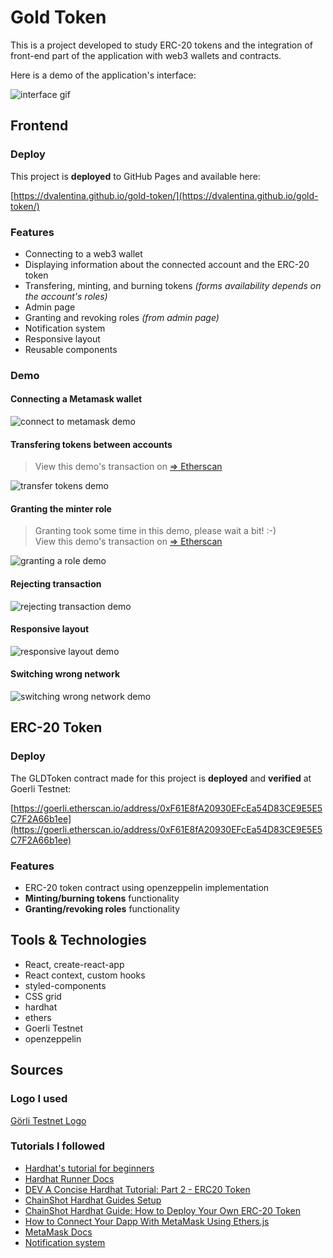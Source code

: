 # Gold Token
This is a project developed to study ERC-20 tokens and the integration of front-end part of the application with web3 wallets and contracts.

Here is a demo of the application's interface:

![interface gif](demo/interface.gif)

## Frontend
### Deploy
This project is **deployed** to GitHub Pages and available here:

[https://dvalentina.github.io/gold-token/](https://dvalentina.github.io/gold-token/)
### Features
- Connecting to a web3 wallet
- Displaying information about the connected account and the ERC-20 token
- Transfering, minting, and burning tokens *(forms availability depends on the account's roles)*
- Admin page
- Granting and revoking roles *(from admin page)*
- Notification system
- Responsive layout
- Reusable components

### Demo
#### Connecting a Metamask wallet
![connect to metamask demo](/demo/connect_to_wallet.gif)

#### Transfering tokens between accounts
> View this demo's transaction on [=> Etherscan](https://goerli.etherscan.io/tx/0xdd74aa4dc8e401e4d742a6ef960735cff1288106d14043471fa50c64f464af08)

![transfer tokens demo](/demo/transfer_tokens.gif)

#### Granting the minter role

> Granting took some time in this demo, please wait a bit! :&#8203;-&#8203;)\
> View this demo's transaction on [=> Etherscan](https://goerli.etherscan.io/tx/0x1443fd9f94b405eaebc1d0aa115c943677d9cae38a74f0bd2e4444a4b9e36e76)

![granting a role demo](demo/granting_role.gif)

#### Rejecting transaction
![rejecting transaction demo](demo/rejecting_tx.gif)

#### Responsive layout
![responsive layout demo](/demo/responsive_layout.gif)

#### Switching wrong network
![switching wrong network demo](demo/switch_network.gif)

## ERC-20 Token
### Deploy
The GLDToken contract made for this project is **deployed** and **verified** at Goerli Testnet:

[https://goerli.etherscan.io/address/0xF61E8fA20930EFcEa54D83CE9E5E5C7F2A66b1ee](https://goerli.etherscan.io/address/0xF61E8fA20930EFcEa54D83CE9E5E5C7F2A66b1ee)
### Features
- ERC-20 token contract using openzeppelin implementation
- **Minting/burning tokens** functionality
- **Granting/revoking roles** functionality

## Tools & Technologies

- React, create-react-app
- React context, custom hooks
- styled-components
- CSS grid
- hardhat
- ethers
- Goerli Testnet
- openzeppelin

## Sources

### Logo I used

[Görli Testnet Logo](https://github.com/goerli/goer-logo)

### Tutorials I followed

- [Hardhat's tutorial for beginners](https://hardhat.org/tutorial)
- [Hardhat Runner Docs](https://hardhat.org/hardhat-runner/docs/getting-started#overview)
- [DEV A Concise Hardhat Tutorial: Part 2 - ERC20 Token](https://dev.to/yakult/a-concise-hardhat-tutorial-part-2-writing-erc20-2jpm)
- [ChainShot Hardhat Guides Setup](https://www.chainshot.com/article/hardhat-guides-setup)
- [ChainShot Hardhat Guide: How to Deploy Your Own ERC-20 Token ](https://www.chainshot.com/article/deploy-your-own-token)
- [How to Connect Your Dapp With MetaMask Using Ethers.js](https://www.quicknode.com/guides/web3-sdks/how-to-connect-your-dapp-with-metamask-using-ethersjs)
- [MetaMask Docs](https://docs.metamask.io/guide/ethereum-provider.html#using-the-provider)
- [Notification system](https://dev.to/kevjose/building-a-reusable-notification-system-with-react-hooks-and-context-api-2phj)
